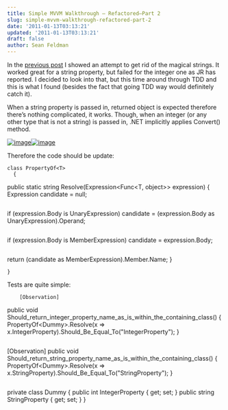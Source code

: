 ```yaml
---
title: Simple MVVM Walkthrough – Refactored–Part 2
slug: simple-mvvm-walkthrough-refactored-part-2
date: '2011-01-13T03:13:21'
updated: '2011-01-13T03:13:21'
draft: false
author: Sean Feldman
---
```



In the [previous post](http://weblogs.asp.net/sfeldman/archive/2011/01/12/simple-mvvm-walkthrough-refactored.aspx) I showed an attempt to get rid of the magical strings. It worked great for a string property, but failed for the integer one as JR has reported. I decided to look into that, but this time around through TDD and this is what I found (besides the fact that going TDD way would definitely catch it).

When a string property is passed in, returned object is expected therefore there’s nothing complicated, it works. Though, when an integer (or any other type that is not a string) is passed in, .NET implicitly applies Convert() method.

[![image](https://aspblogs.blob.core.windows.net/media/sfeldman/Media/image_thumb_0A3E2908.png "image")](https://aspblogs.blob.core.windows.net/media/sfeldman/Media/image_24125F37.png)[![image](https://aspblogs.blob.core.windows.net/media/sfeldman/Media/image_thumb_2CB2B7C3.png "image")](https://aspblogs.blob.core.windows.net/media/sfeldman/Media/image_0965C31E.png)

Therefore the code should be update:

```
class PropertyOf<T>
  {
```
public static string Resolve(Expression&lt;Func&lt;T, object&gt;&gt; expression)
{
  Expression candidate = null;
```
```
if (expression.Body is UnaryExpression)
    candidate = (expression.Body as UnaryExpression).Operand;
```
```
if (expression.Body is MemberExpression)
    candidate = expression.Body;
```
```
return (candidate as MemberExpression).Member.Name;
}
```
}
```

Tests are quite simple:

```
    [Observation]
```
public void Should_return_integer_property_name_as_is_within_the_containing_class()
{
  PropertyOf&lt;Dummy&gt;.Resolve(x =&gt; x.IntegerProperty).Should_Be_Equal_To("IntegerProperty");
}
```
```
[Observation]
public void Should_return_string_property_name_as_is_within_the_containing_class()
{
  PropertyOf&lt;Dummy&gt;.Resolve(x =&gt; x.StringProperty).Should_Be_Equal_To("StringProperty");
}
```
```
private class Dummy
{
  public int IntegerProperty { get; set; }
  public string StringProperty { get; set; }
}</pre></div>
```

```


